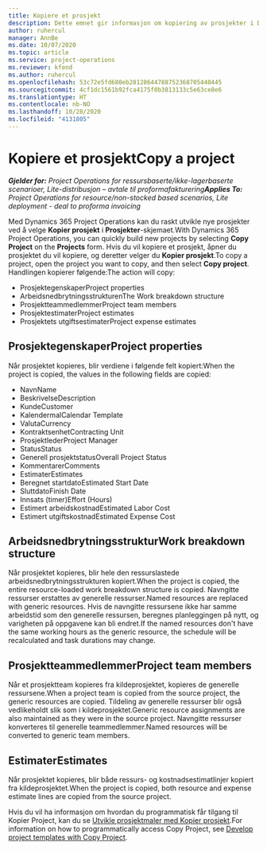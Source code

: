 ```yaml
---
title: Kopiere et prosjekt
description: Dette emnet gir informasjon om kopiering av prosjekter i Dynamics 365 Project Operations.
author: ruhercul
manager: AnnBe
ms.date: 10/07/2020
ms.topic: article
ms.service: project-operations
ms.reviewer: kfend
ms.author: ruhercul
ms.openlocfilehash: 53c72e5fd680eb28128644788752368705440445
ms.sourcegitcommit: 4cf1dc1561b92fca4175f0b3813133c5e63ce8e6
ms.translationtype: HT
ms.contentlocale: nb-NO
ms.lasthandoff: 10/28/2020
ms.locfileid: "4131805"
---
```

# <a name="copy-a-project"></a><span data-ttu-id="3856d-103">Kopiere et prosjekt</span><span class="sxs-lookup"><span data-stu-id="3856d-103">Copy a project</span></span>

<span data-ttu-id="3856d-104">_**Gjelder for:** Project Operations for ressursbaserte/ikke-lagerbaserte scenarioer, Lite-distribusjon – avtale til proformafakturering_</span><span class="sxs-lookup"><span data-stu-id="3856d-104">_**Applies To:** Project Operations for resource/non-stocked based scenarios, Lite deployment - deal to proforma invoicing_</span></span>

<span data-ttu-id="3856d-105">Med Dynamics 365 Project Operations kan du raskt utvikle nye prosjekter ved å velge **Kopier prosjekt** i **Prosjekter**-skjemaet.</span><span class="sxs-lookup"><span data-stu-id="3856d-105">With Dynamics 365 Project Operations, you can quickly build new projects by selecting **Copy Project** on the **Projects** form.</span></span> <span data-ttu-id="3856d-106">Hvis du vil kopiere et prosjekt, åpner du prosjektet du vil kopiere, og deretter velger du **Kopier prosjekt**.</span><span class="sxs-lookup"><span data-stu-id="3856d-106">To copy a project, open the project you want to copy, and then select **Copy project**.</span></span> <span data-ttu-id="3856d-107">Handlingen kopierer følgende:</span><span class="sxs-lookup"><span data-stu-id="3856d-107">The action will copy:</span></span>

- <span data-ttu-id="3856d-108">Prosjektegenskaper</span><span class="sxs-lookup"><span data-stu-id="3856d-108">Project properties</span></span>
- <span data-ttu-id="3856d-109">Arbeidsnedbrytningsstrukturen</span><span class="sxs-lookup"><span data-stu-id="3856d-109">The Work breakdown structure</span></span>
- <span data-ttu-id="3856d-110">Prosjektteammedlemmer</span><span class="sxs-lookup"><span data-stu-id="3856d-110">Project team members</span></span>
- <span data-ttu-id="3856d-111">Prosjektestimater</span><span class="sxs-lookup"><span data-stu-id="3856d-111">Project estimates</span></span>
- <span data-ttu-id="3856d-112">Prosjektets utgiftsestimater</span><span class="sxs-lookup"><span data-stu-id="3856d-112">Project expense estimates</span></span>

## <a name="project-properties"></a><span data-ttu-id="3856d-113">Prosjektegenskaper</span><span class="sxs-lookup"><span data-stu-id="3856d-113">Project properties</span></span>

<span data-ttu-id="3856d-114">Når prosjektet kopieres, blir verdiene i følgende felt kopiert:</span><span class="sxs-lookup"><span data-stu-id="3856d-114">When the project is copied, the values in the following fields are copied:</span></span>

- <span data-ttu-id="3856d-115">Navn</span><span class="sxs-lookup"><span data-stu-id="3856d-115">Name</span></span>
- <span data-ttu-id="3856d-116">Beskrivelse</span><span class="sxs-lookup"><span data-stu-id="3856d-116">Description</span></span>
- <span data-ttu-id="3856d-117">Kunde</span><span class="sxs-lookup"><span data-stu-id="3856d-117">Customer</span></span>
- <span data-ttu-id="3856d-118">Kalendermal</span><span class="sxs-lookup"><span data-stu-id="3856d-118">Calendar Template</span></span>
- <span data-ttu-id="3856d-119">Valuta</span><span class="sxs-lookup"><span data-stu-id="3856d-119">Currency</span></span>
- <span data-ttu-id="3856d-120">Kontraktsenhet</span><span class="sxs-lookup"><span data-stu-id="3856d-120">Contracting Unit</span></span>
- <span data-ttu-id="3856d-121">Prosjektleder</span><span class="sxs-lookup"><span data-stu-id="3856d-121">Project Manager</span></span>
- <span data-ttu-id="3856d-122">Status</span><span class="sxs-lookup"><span data-stu-id="3856d-122">Status</span></span>
- <span data-ttu-id="3856d-123">Generell prosjektstatus</span><span class="sxs-lookup"><span data-stu-id="3856d-123">Overall Project Status</span></span>
- <span data-ttu-id="3856d-124">Kommentarer</span><span class="sxs-lookup"><span data-stu-id="3856d-124">Comments</span></span>
- <span data-ttu-id="3856d-125">Estimater</span><span class="sxs-lookup"><span data-stu-id="3856d-125">Estimates</span></span>
- <span data-ttu-id="3856d-126">Beregnet startdato</span><span class="sxs-lookup"><span data-stu-id="3856d-126">Estimated Start Date</span></span>
- <span data-ttu-id="3856d-127">Sluttdato</span><span class="sxs-lookup"><span data-stu-id="3856d-127">Finish Date</span></span>
- <span data-ttu-id="3856d-128">Innsats (timer)</span><span class="sxs-lookup"><span data-stu-id="3856d-128">Effort (Hours)</span></span>
- <span data-ttu-id="3856d-129">Estimert arbeidskostnad</span><span class="sxs-lookup"><span data-stu-id="3856d-129">Estimated Labor Cost</span></span>
- <span data-ttu-id="3856d-130">Estimert utgiftskostnad</span><span class="sxs-lookup"><span data-stu-id="3856d-130">Estimated Expense Cost</span></span>

## <a name="work-breakdown-structure"></a><span data-ttu-id="3856d-131">Arbeidsnedbrytningsstruktur</span><span class="sxs-lookup"><span data-stu-id="3856d-131">Work breakdown structure</span></span>

<span data-ttu-id="3856d-132">Når prosjektet kopieres, blir hele den ressurslastede arbeidsnedbrytningsstrukturen kopiert.</span><span class="sxs-lookup"><span data-stu-id="3856d-132">When the project is copied, the entire resource-loaded work breakdown structure is copied.</span></span> <span data-ttu-id="3856d-133">Navngitte ressurser erstattes av generelle ressurser.</span><span class="sxs-lookup"><span data-stu-id="3856d-133">Named resources are replaced with generic resources.</span></span> <span data-ttu-id="3856d-134">Hvis de navngitte ressursene ikke har samme arbeidstid som den generelle ressursen, beregnes planleggingen på nytt, og varigheten på oppgavene kan bli endret.</span><span class="sxs-lookup"><span data-stu-id="3856d-134">If the named resources don't have the same working hours as the generic resource, the schedule will be recalculated and task durations may change.</span></span>

## <a name="project-team-members"></a><span data-ttu-id="3856d-135">Prosjektteammedlemmer</span><span class="sxs-lookup"><span data-stu-id="3856d-135">Project team members</span></span>

<span data-ttu-id="3856d-136">Når et prosjektteam kopieres fra kildeprosjektet, kopieres de generelle ressursene.</span><span class="sxs-lookup"><span data-stu-id="3856d-136">When a project team is copied from the source project, the generic resources are copied.</span></span> <span data-ttu-id="3856d-137">Tildeling av generelle ressurser blir også vedlikeholdt slik som i kildeprosjektet.</span><span class="sxs-lookup"><span data-stu-id="3856d-137">Generic resource assignments are also maintained as they were in the source project.</span></span> <span data-ttu-id="3856d-138">Navngitte ressurser konverteres til generelle teammedlemmer.</span><span class="sxs-lookup"><span data-stu-id="3856d-138">Named resources will be converted to generic team members.</span></span>

## <a name="estimates"></a><span data-ttu-id="3856d-139">Estimater</span><span class="sxs-lookup"><span data-stu-id="3856d-139">Estimates</span></span>

<span data-ttu-id="3856d-140">Når prosjektet kopieres, blir både ressurs- og kostnadsestimatlinjer kopiert fra kildeprosjektet.</span><span class="sxs-lookup"><span data-stu-id="3856d-140">When the project is copied, both resource and expense estimate lines are copied from the source project.</span></span> 

<span data-ttu-id="3856d-141">Hvis du vil ha informasjon om hvordan du programmatisk får tilgang til Kopier Project, kan du se [Utvikle prosjektmaler med Kopier prosjekt](dev-copy-project.md).</span><span class="sxs-lookup"><span data-stu-id="3856d-141">For information on how to programmatically access Copy Project, see [Develop project templates with Copy Project](dev-copy-project.md).</span></span>
